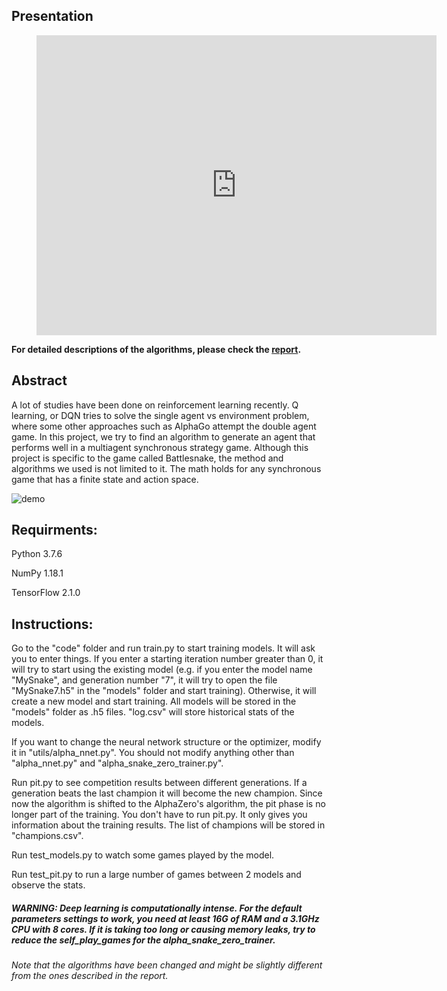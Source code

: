 ## Presentation
<figure class="video_container">
  <iframe src="https://drive.google.com/file/d/12Hr78S1oMO34BEdedrI0sOAhaIAdE3jO/preview" width="640" height="480" frameborder="0" allowfullscreen="true"></iframe>
</figure>

**For detailed descriptions of the algorithms, please check the [report](https://github.com/Fool-Yang/AlphaSnake-Zero/blob/master/report.pdf).**

## Abstract
A lot of studies have been done on reinforcement learning recently. Q learning, or DQN tries to solve the single agent vs environment problem, where some other approaches such as AlphaGo attempt the double agent game. In this project, we try to find an algorithm to generate an agent that performs well in a multiagent synchronous strategy game. Although this project is specific to the game called Battlesnake, the method and algorithms we used is not limited to it. The math holds for any synchronous game that has a finite state and action space.

![demo](./demo.gif)

## Requirments:
Python 3.7.6

NumPy 1.18.1

TensorFlow 2.1.0

## Instructions:
Go to the "code" folder and run train.py to start training models. It will ask you to enter things. If you enter a starting iteration number greater than 0, it will try to start using the existing model (e.g. if you enter the model name "MySnake", and generation number "7", it will try to open the file "MySnake7.h5" in the "models" folder and start training). Otherwise, it will create a new model and start training. All models will be stored in the "models" folder as .h5 files. "log.csv" will store historical stats of the models.

If you want to change the neural network structure or the optimizer, modify it in "utils/alpha_nnet.py". You should not modify anything other than "alpha_nnet.py" and "alpha_snake_zero_trainer.py".

Run pit.py to see competition results between different generations. If a generation beats the last champion it will become the new champion. Since now the algorithm is shifted to the AlphaZero's algorithm, the pit phase is no longer part of the training. You don't have to run pit.py. It only gives you information about the training results. The list of champions will be stored in "champions.csv".

Run test_models.py to watch some games played by the model.

Run test_pit.py to run a large number of games between 2 models and observe the stats.

##### WARNING: Deep learning is computationally intense. For the default parameters settings to work, you need at least 16G of RAM and a 3.1GHz CPU with 8 cores. If it is taking too long or causing memory leaks, try to reduce the self_play_games for the alpha_snake_zero_trainer.

*Note that the algorithms have been changed and might be slightly different from the ones described in the report.*
